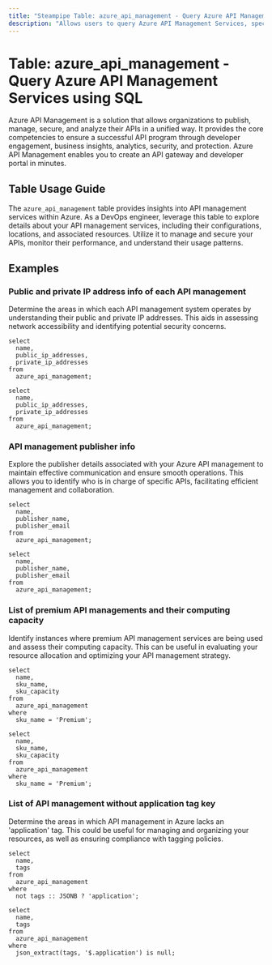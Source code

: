 ```yaml
---
title: "Steampipe Table: azure_api_management - Query Azure API Management Services using SQL"
description: "Allows users to query Azure API Management Services, specifically providing insights into the management of APIs for both on-premises and cloud solutions."
---
```


# Table: azure_api_management - Query Azure API Management Services using SQL

Azure API Management is a solution that allows organizations to publish, manage, secure, and analyze their APIs in a unified way. It provides the core competencies to ensure a successful API program through developer engagement, business insights, analytics, security, and protection. Azure API Management enables you to create an API gateway and developer portal in minutes.

## Table Usage Guide

The `azure_api_management` table provides insights into API management services within Azure. As a DevOps engineer, leverage this table to explore details about your API management services, including their configurations, locations, and associated resources. Utilize it to manage and secure your APIs, monitor their performance, and understand their usage patterns.

## Examples

### Public and private IP address info of each API management
Determine the areas in which each API management system operates by understanding their public and private IP addresses. This aids in assessing network accessibility and identifying potential security concerns.

```sql+postgres
select
  name,
  public_ip_addresses,
  private_ip_addresses
from
  azure_api_management;
```

```sql+sqlite
select
  name,
  public_ip_addresses,
  private_ip_addresses
from
  azure_api_management;
```


### API management publisher info
Explore the publisher details associated with your Azure API management to maintain effective communication and ensure smooth operations. This allows you to identify who is in charge of specific APIs, facilitating efficient management and collaboration.

```sql+postgres
select
  name,
  publisher_name,
  publisher_email
from
  azure_api_management;
```

```sql+sqlite
select
  name,
  publisher_name,
  publisher_email
from
  azure_api_management;
```


### List of premium API managements and their computing capacity
Identify instances where premium API management services are being used and assess their computing capacity. This can be useful in evaluating your resource allocation and optimizing your API management strategy.

```sql+postgres
select
  name,
  sku_name,
  sku_capacity
from
  azure_api_management
where
  sku_name = 'Premium';
```

```sql+sqlite
select
  name,
  sku_name,
  sku_capacity
from
  azure_api_management
where
  sku_name = 'Premium';
```


### List of API management without application tag key
Determine the areas in which API management in Azure lacks an 'application' tag. This could be useful for managing and organizing your resources, as well as ensuring compliance with tagging policies.

```sql+postgres
select
  name,
  tags
from
  azure_api_management
where
  not tags :: JSONB ? 'application';
```

```sql+sqlite
select
  name,
  tags
from
  azure_api_management
where
  json_extract(tags, '$.application') is null;
```